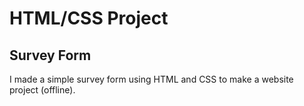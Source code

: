 # HTML/CSS Project
## Survey Form
I made a simple survey form using HTML and CSS to make a website project (offline). 
